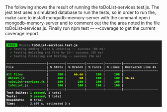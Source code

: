 The following shows the result of running the toDoList-services.test.js. The jest test uses a simulated database to run
the tests, so in order to run the, make sure to install mongodb-memory-server with the commant npm i mongodb-memory-server
and to comment out the the area noted in the file toDoList-services.js. Finally run npm test -- --coverage to get the current
coverage report

![img.png](img.png)
